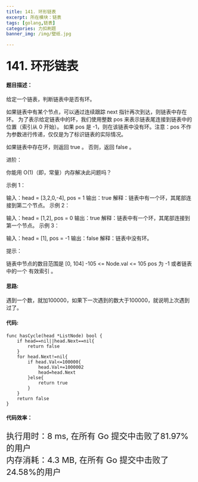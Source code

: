 ```yaml
---
title: 141. 环形链表
excerpt: 所在模块：链表
tags: [golang,链表]
categories: 力扣刷题
banner_img: /img/壁纸.jpg

---
```


### <font size=6px>141. 环形链表</font>

#### 题目描述：

给定一个链表，判断链表中是否有环。

如果链表中有某个节点，可以通过连续跟踪 next 指针再次到达，则链表中存在环。 为了表示给定链表中的环，我们使用整数 pos 来表示链表尾连接到链表中的位置（索引从 0 开始）。 如果 pos 是 -1，则在该链表中没有环。注意：pos 不作为参数进行传递，仅仅是为了标识链表的实际情况。

如果链表中存在环，则返回 true 。 否则，返回 false 。

 

进阶：

你能用 O(1)（即，常量）内存解决此问题吗？

 

示例 1：



输入：head = [3,2,0,-4], pos = 1
输出：true
解释：链表中有一个环，其尾部连接到第二个节点。
示例 2：



输入：head = [1,2], pos = 0
输出：true
解释：链表中有一个环，其尾部连接到第一个节点。
示例 3：



输入：head = [1], pos = -1
输出：false
解释：链表中没有环。


提示：

链表中节点的数目范围是 [0, 104]
-105 <= Node.val <= 105
pos 为 -1 或者链表中的一个 有效索引 。

#### 思路:

遇到一个数，就加100000，如果下一次遇到的数大于100000，就说明上次遇到过了。

#### 代码:

```golang
func hasCycle(head *ListNode) bool {
    if head==nil||head.Next==nil{
        return false
    }
    for head.Next!=nil{
        if head.Val<=100000{
            head.Val+=1000002
            head=head.Next
        }else{
            return true
        }
    }
    return false
}
```

#### 代码效率：

<p class="note note-primary"; style="font-size:22px">
   执行用时：8 ms, 在所有 Go 提交中击败了81.97%的用户<br>
   内存消耗：4.3 MB, 在所有 Go 提交中击败了24.58%的用户
</p>

